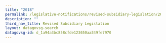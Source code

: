 ```yaml
---
title: "2018"
permalink: /legislative-notifications/revised-subsidiary-legislation/2018/
description: ""
third_nav_title: Revised Subsidiary Legislation
layout: datagovsg-search
datagovsg-id: d_1a94a3bc858cfde123650aa349fe7970
---
```

